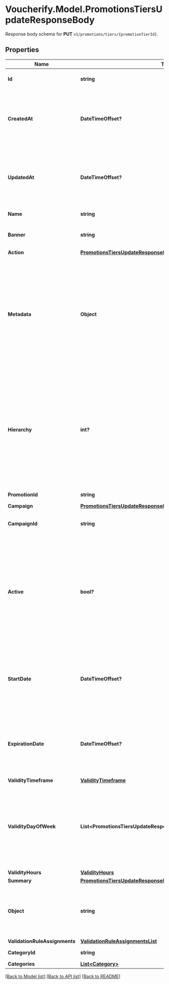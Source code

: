 # Voucherify.Model.PromotionsTiersUpdateResponseBody
Response body schema for **PUT** `v1/promotions/tiers/{promotionTierId}`.

## Properties

Name | Type | Description | Notes
------------ | ------------- | ------------- | -------------
**Id** | **string** | Unique promotion tier ID. | [optional] 
**CreatedAt** | **DateTimeOffset?** | Timestamp representing the date and time when the promotion tier was created. The value is shown in the ISO 8601 format. | [optional] 
**UpdatedAt** | **DateTimeOffset?** | Timestamp representing the date and time when the promotion tier was updated. The value is shown in the ISO 8601 format. | [optional] 
**Name** | **string** | Name of the promotion tier. | [optional] 
**Banner** | **string** | Text to be displayed to your customers on your website. | [optional] 
**Action** | [**PromotionsTiersUpdateResponseBodyAction**](PromotionsTiersUpdateResponseBodyAction.md) |  | [optional] 
**Metadata** | **Object** | The metadata object stores all custom attributes assigned to the promotion tier. A set of key/value pairs that you can attach to a promotion tier object. It can be useful for storing additional information about the promotion tier in a structured format. | [optional] 
**Hierarchy** | **int?** | The promotions hierarchy defines the order in which the discounts from different tiers will be applied to a customer&#39;s order. If a customer qualifies for discounts from more than one tier, discounts will be applied in the order defined in the hierarchy. | [optional] 
**PromotionId** | **string** | Promotion unique ID. | [optional] 
**Campaign** | [**PromotionsTiersUpdateResponseBodyCampaign**](PromotionsTiersUpdateResponseBodyCampaign.md) |  | [optional] 
**CampaignId** | **string** | Promotion tier&#39;s parent campaign&#39;s unique ID. | [optional] 
**Active** | **bool?** | A flag to toggle the promotion tier on or off. You can disable a promotion tier even though it&#39;s within the active period defined by the &#x60;start_date&#x60; and &#x60;expiration_date&#x60;.    - &#x60;true&#x60; indicates an *active* promotion tier - &#x60;false&#x60; indicates an *inactive* promotion tier | [optional] 
**StartDate** | **DateTimeOffset?** | Activation timestamp defines when the promotion tier starts to be active in ISO 8601 format. Promotion tier is *inactive before* this date.  | [optional] 
**ExpirationDate** | **DateTimeOffset?** | Activation timestamp defines when the promotion tier expires in ISO 8601 format. Promotion tier is *inactive after* this date.  | [optional] 
**ValidityTimeframe** | [**ValidityTimeframe**](ValidityTimeframe.md) |  | [optional] 
**ValidityDayOfWeek** | **List&lt;PromotionsTiersUpdateResponseBody.ValidityDayOfWeekEnum&gt;** | Integer array corresponding to the particular days of the week in which the voucher is valid.  - &#x60;0&#x60; Sunday - &#x60;1&#x60; Monday - &#x60;2&#x60; Tuesday - &#x60;3&#x60; Wednesday - &#x60;4&#x60; Thursday - &#x60;5&#x60; Friday - &#x60;6&#x60; Saturday | [optional] 
**ValidityHours** | [**ValidityHours**](ValidityHours.md) |  | [optional] 
**Summary** | [**PromotionsTiersUpdateResponseBodySummary**](PromotionsTiersUpdateResponseBodySummary.md) |  | [optional] 
**Object** | **string** | The type of the object represented by JSON. This object stores information about the promotion tier. | [optional] [default to "promotion_tier"]
**ValidationRuleAssignments** | [**ValidationRuleAssignmentsList**](ValidationRuleAssignmentsList.md) |  | [optional] 
**CategoryId** | **string** | Promotion tier category ID. | [optional] 
**Categories** | [**List&lt;Category&gt;**](Category.md) |  | [optional] 

[[Back to Model list]](../README.md#documentation-for-models) [[Back to API list]](../README.md#documentation-for-api-endpoints) [[Back to README]](../README.md)

